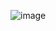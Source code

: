 ![image](https://github.com/epoyatodev/To-Do-List-SwiftUI/assets/43639512/dd25407c-7c00-4304-bb28-6de77580cdbf)
